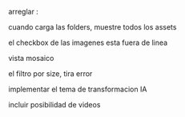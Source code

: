 arreglar :

cuando carga las folders, muestre todos los assets

el checkbox de las imagenes esta fuera de linea

vista mosaico

el filtro por size, tira error

implementar el tema de transformacion IA

incluir posibilidad de videos

